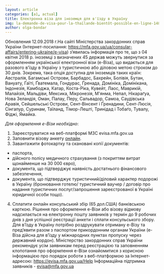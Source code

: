 ```yaml
---
layout: article
categories: [a1, actual]
title: Електронна віза для іноземця для в'їзду в Україну 
img: la-demande-de-visa-pour-la-thaïlande-bientôt-possible-en-ligne-1485712771905.jpg
author: olga-bondar
---
```

Обновления 12.09.2018 г.На сайті Міністерства закордонних справ України (Інтернет-посилання: https://mfa.gov.ua/ua/consular-affairs/entering-ukraine/e-visa) 
з’явилась інформація про те, що з 04 квітня 2018 р. іноземці з визначених 45 держав можуть звернутися за оформленням української 
електронної візи (е-Віза), що видається для разового в’їзду в Україну з туристичною або діловою метою строком до 30 днів.
Зокрема, така опція доступна для іноземців таких країн: Австралія,  Багамські Острови, Барбадос, Бахрейн, Болівія, Бутан, Вануату, Гаїті, 
Ґватемала, Гондурас, Ґренада, Домініка,   Домінікана, Індонезія, Камбоджа, Катар, Коста-Ріка, Кувейт, Лаос, Маврикій,   Малайзія, Мальдіви, 
Мексика, Мікронезія, М'янма, Непал, Нікараґуа, Нова Зеландія, Оман, Палау, Перу, Сальвадор, Самоа, Саудівська Аравія, Сейшельські Острови, 
Сент-Вінсент і Ґренадини, Сент-Люсія, Сінгапур, Суринам, Таїланд, Тімор-Лешті, Тринідад і Тобаґо, Тувалу, Фіджі, Ямайка.

 *Для оформлення е-Візи необхідно*:
1. Зареєструватися на веб-платформі МЗС evisa.mfa.gov.ua
2. Заповнити візову анкету [онлайн](https://evisa.mfa.gov.ua/).
2. Завантажити фотокартку та скановані копії документів:
- паспорта,
- дійсного полісу медичного страхування (з покриттям витрат щонайменше на 30 000 євро),
- документа, що підтверджує наявність достатнього фінансового забезпечення,
- документа, що підтверджує туристичний/діловий характер подорожі в Україну (бронювання готелю/ туристичний ваучер / договір про надання 
туристичних послуг/запрошення зареєстрованої в Україні юридичної особи тощо).
4. Сплатити онлайн консульський збір (65 дол.США) банківською карткою.
Рішення про оформлення е-Візи або візову відмову надсилається на електронну пошту заявників у термін до 9 робочих днів з дня успішної 
реєстрації анкети і сплати консульського збору.
Для в’їзду в Україну потрібно роздрукувати отриману е-Візу та пред’явити разом з паспортом прикордонним органам України (е-Віза дійсна 
для в’їзду у міжнародних пунктах пропуску через державний кордон).
Міністерство закордонних справ України рекомендує усім заявникам перед реєстрацією та заповненням клопотання про оформлення е-Візи 
ознайомитися з корисною інформацією про порядок роботи з веб-платформою за Інтернет-адресою: https://evisa.mfa.gov.ua/Help
Інформаційна підтримка заявників -  evisa@mfa.gov.ua
